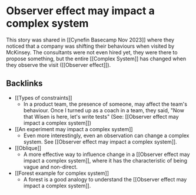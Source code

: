 # Observer effect may impact a complex system
This story was shared in [[Cynefin Basecamp Nov 2023]] where they noticed that a company was shifting their behaviours when visited by McKinsey. The consultants were not even hired yet, they were there to propose something, but the entire [[Complex System]] has changed when they observe the visit ([[Observer effect]]).

## Backlinks
* [[Types of constraints]]
	* In a product team, the presence of someone, may affect the team's behaviour. Once I turned up as a coach in a team, they said, "Now that Wisen is here, let's write tests" (See: [[Observer effect may impact a complex system]])
* [[An experiment may impact a complex system]]
	* Even more interestingly, even an observation can change a complex system. See [[Observer effect may impact a complex system]].
* [[Oblique]]
	* A more effective way to influence change in a [[Observer effect may impact a complex system]], where it has the characteristic of being vague and non-direct.
* [[Forest example for complex system]]
	* A forest is a good analogy to understand the [[Observer effect may impact a complex system]].

<!-- #evergreen -->

<!-- {BearID:BFA80200-2B0F-416F-A5B2-E35325D4C40A} -->
